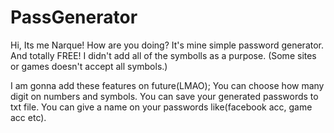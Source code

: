 # PassGenerator
Hi, Its me Narque!
How are you doing?
It's mine simple password generator.
And totally FREE!
I didn't add all of the symbolls as a purpose. (Some sites or games doesn't accept all symbols.)

I am gonna add these features on future(LMAO);
You can choose how many digit on numbers and symbols.
You can save your generated passwords to txt file.
You can give a name on your passwords like(facebook acc, game acc etc).
